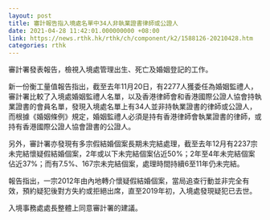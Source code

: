 ```yaml
---
layout: post
title: 審計報告指入境處名單中34人非執業證書律師或公證人
date: 2021-04-28 11:42:01.000000000 +08:00
link: https://news.rthk.hk/rthk/ch/component/k2/1588126-20210428.htm
categories: rthk
---
```


審計署發表報告，檢視入境處管理出生、死亡及婚姻登記的工作。

新一份衡工量值報告指出，截至去年11月20日，有2277人獲委任為婚姻監禮人，審計署比較了入境處婚姻監禮人名單，以及香港律師會和香港國際公證人協會持執業證書的會員名單，發現入境處名單上有34人並非持執業證書的律師或公證人，而根據《婚姻條例》規定，婚姻監禮人必須是持有香港律師會執業證書的律師，或持有香港國際公證人協會證書的公證人。

另外，審計署亦發現有多宗假結婚個案長期未完結處理，截至去年12月有2237宗未完結懷疑假結婚個案，2年或以下未完結個案佔近50%；2年至4年未完結個案佔近37%；而有7.5%、167宗未完結個案，處理時間持續6至11年仍未完結。

報告指出，一宗2012年由內地轉介懷疑假結婚個案，當局追查行動並非完全有效，預約疑犯後對方失約或拒絕出席，直至2019年初，入境處發現疑犯已去世。

入境事務處處長整體上同意審計署的建議。
